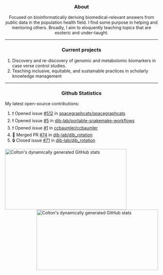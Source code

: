 <!--
Inspiration derived from:
1. https://zzetao.github.io/awesome-github-profile/
2. https://github.com/spcanelon
3. https://github.com/tallguyjenks

Tools used:
1. https://github.com/anuraghazra/github-readme-stats
2. https://github.com/jamesgeorge007/github-activity-readme
3. https://github.com/topics/profile-readme
-->

<h3 align="center">About</h3>

<p align="center">
Focused on bioinformatically deriving biomedical-relevant answers from public data in the population health field. 
I find some purpose in helping and mentoring others. Broadly, I aim to eloquently teaching topics that are esoteric and under-taught.
</p>

---

<h3 align="center">Current projects</h3>

1. Discovery and re-discovery of genomic and metabolomic biomarkers in case verse control studies.
2. Teaching inclusive, equitable, and sustainable practices in scholarly knowledge management

---

<h3 align="center">Github Statistics</h3>

My latest open-source contributions:

<!--START_SECTION:activity-->
1. ❗ Opened issue [#512](https://github.com/spacegraphcats/spacegraphcats/issues/512) in [spacegraphcats/spacegraphcats](https://github.com/spacegraphcats/spacegraphcats)
2. ❗ Opened issue [#5](https://github.com/dib-lab/portable-snakemake-workflows/issues/5) in [dib-lab/portable-snakemake-workflows](https://github.com/dib-lab/portable-snakemake-workflows)
3. ❗ Opened issue [#1](https://github.com/ccbaumler/ccbaumler/issues/1) in [ccbaumler/ccbaumler](https://github.com/ccbaumler/ccbaumler)
4. 🎉 Merged PR [#74](https://github.com/dib-lab/dib_rotation/pull/74) in [dib-lab/dib_rotation](https://github.com/dib-lab/dib_rotation)
5. 🔒 Closed issue [#71](https://github.com/dib-lab/dib_rotation/issues/71) in [dib-lab/dib_rotation](https://github.com/dib-lab/dib_rotation)
<!--END_SECTION:activity-->

<a href="https://github.com/ccbaumler">
  <img height="200" width=400 align="left" alt="Colton's dynamically generated GitHub stats" src="https://github-readme-stats.vercel.app/api?username=ccbaumler&show_icons=true&title_color=434d58&icon_color=fa8072&ring_color=ba55d3"/>
</a>
<a href="https://github.com/ccbaumler">
  <img height="200" width=400 align="right" alt="Colton's dynamically generated GitHub stats" src="https://github-readme-stats.vercel.app/api/top-langs/?username=ccbaumler&layout=compact&langs_count=6&card_width=320&title_color=434d58&hide=Standard%20ML,%20TeX,%20Jupyter%20Notebook" />
</a>
